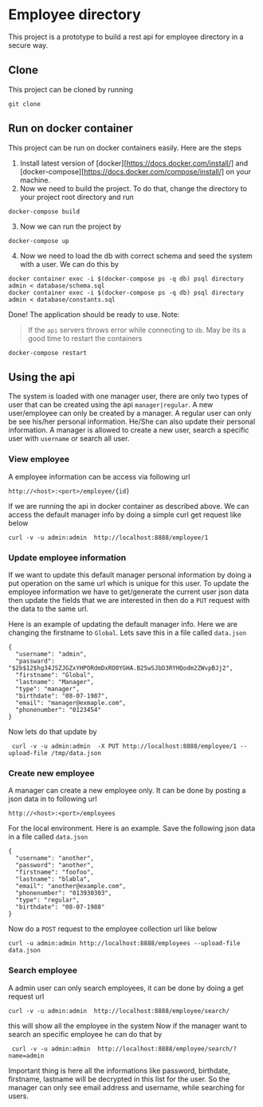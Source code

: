 # Employee directory

This project is a prototype to build a rest api for employee directory in a secure way.

## Clone
This project can be cloned by running
```
git clone
```

## Run on docker container

This project can be run on docker containers easily. Here are the steps

1. Install latest version of [docker][https://docs.docker.com/install/] and [docker-compose][https://docs.docker.com/compose/install/] on your machine.
2. Now we need to build the project. To do that, change the directory to your project root directory and run
```
docker-compose build
```
3. Now we can run the project by

```
docker-compose up
```
4. Now we need to load the db with correct schema and seed the system with a user. We can do this by
```
docker container exec -i $(docker-compose ps -q db) psql directory admin < database/schema.sql
docker container exec -i $(docker-compose ps -q db) psql directory admin < database/constants.sql
```
Done! The application should be ready to use.
Note:
> If the `api` servers throws error while connecting to `db`. May be its a good time to restart the containers
```
docker-compose restart
```

## Using the api

The system is loaded with one manager user, there are only two types of user that can be created using
the api  `manager|regular`. A new user/employee can only be created by a manager. A regular user can
only be see his/her personal information. He/She can also update their personal information. A manager is
allowed to create a new user, search a specific user with `username` or search all user.

### View employee

A employee information can be access via following url

`http://<host>:<port>/employee/{id}`

If we are running the api in docker container as described above. We can access the default manager
info by doing a simple curl get request like below
```
curl -v -u admin:admin  http://localhost:8888/employee/1

```

### Update employee information
If we want to update this default manager personal information by doing a put operation on the same url which is
unique for this user. To update the employee information we have to get/generate the current user json data
then update the fields that we are interested in then do a `PUT` request with the data to the same url.

Here is an example of updating the default manager info. Here we are changing the firstname to `Global`. Lets save this in a file called `data.json`
```
{
  "username": "admin",
  "passward": "$2b$12$hg34JSZJGZxYHPORdmDxRO0YGHA.B25wSJbD3RYHQodm2ZWvpBJj2",
  "firstname": "Global",
  "lastname": "Manager",
  "type": "manager",
  "birthdate": "08-07-1987",
  "email": "manager@exmaple.com",
  "phonenumber": "0123454"
}
```
Now lets do that update by

```
 curl -v -u admin:admin  -X PUT http://localhost:8888/employee/1 --upload-file /tmp/data.json
```
### Create new employee

A manager can create a new employee only. It can be done by posting a json data in to following url
```
http://<host>:<port>/employees
```

For the local environment. Here is an example. Save the following json data in a file called `data.json`
```
{
  "username": "another",
  "password": "another",
  "firstname": "foofoo",
  "lastname": "blabla",
  "email": "another@example.com",
  "phonenumber": "013930303",
  "type": "regular",
  "birthdate": "08-07-1988"
}
```

Now do a `POST` request to the employee collection url like below

```
curl -u admin:admin http://localhost:8888/employees --upload-file data.json
```

### Search employee

A admin user can only search employees, it can be done by doing a get request url
```
curl -v -u admin:admin  http://localhost:8888/employee/search/
```
this will show all the employee in the system
Now if the manager want to search an specific employee he can do that by

```
 curl -v -u admin:admin  http://localhost:8888/employee/search/?name=admin
```

Important thing is here all the informations like password, birthdate, firstname, lastname will be decrypted in this list for the user.
So the manager can only see email address and username, while searching for users.
